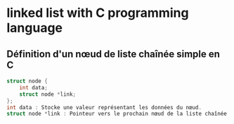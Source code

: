 # linked list with C programming language

## Définition d'un nœud de liste chaînée simple en C

```c
struct node {
    int data;
    struct node *link;
};
int data : Stocke une valeur représentant les données du nœud.
struct node *link : Pointeur vers le prochain nœud de la liste chaînée. Si ce nœud est le dernier, le pointeur sera NULL.